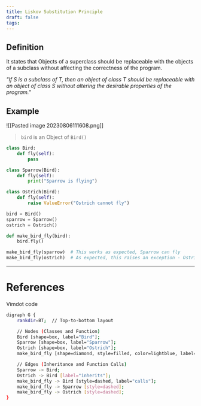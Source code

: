 ```yaml
---
title: Liskov Substitution Principle
draft: false
tags:
---
```

  
## Definition 
It states that Objects of a superclass should be replaceable with the objects of a subclass without affecting the correctness of the program. 

*"If S is a subclass of T, then an object of class T should be replaceable with an object of class S without altering the desirable properties of the program."*

## Example
![[Pasted image 20230806111608.png]]
> `bird` is an Object of `Bird()`
```python
class Bird:
    def fly(self):
        pass

class Sparrow(Bird):
    def fly(self):
        print("Sparrow is flying")

class Ostrich(Bird):
    def fly(self):
        raise ValueError("Ostrich cannot fly")

bird = Bird()
sparrow = Sparrow()
ostrich = Ostrich()

def make_bird_fly(bird):
    bird.fly()

make_bird_fly(sparrow)  # This works as expected, Sparrow can fly
make_bird_fly(ostrich)  # As expected, this raises an exception - Ostrich can't fly
```



---
# References
Vimdot code
```bash
digraph G {
    rankdir=BT;  // Top-to-bottom layout

    // Nodes (Classes and Function)
    Bird [shape=box, label="Bird"];
    Sparrow [shape=box, label="Sparrow"];
    Ostrich [shape=box, label="Ostrich"];
    make_bird_fly [shape=diamond, style=filled, color=lightblue, label="make_bird_fly(bird)"];

    // Edges (Inheritance and Function Calls)
    Sparrow -> Bird;
    Ostrich -> Bird [label="inherits"];
    make_bird_fly -> Bird [style=dashed, label="calls"];
    make_bird_fly -> Sparrow [style=dashed];
    make_bird_fly -> Ostrich [style=dashed];
}

```
